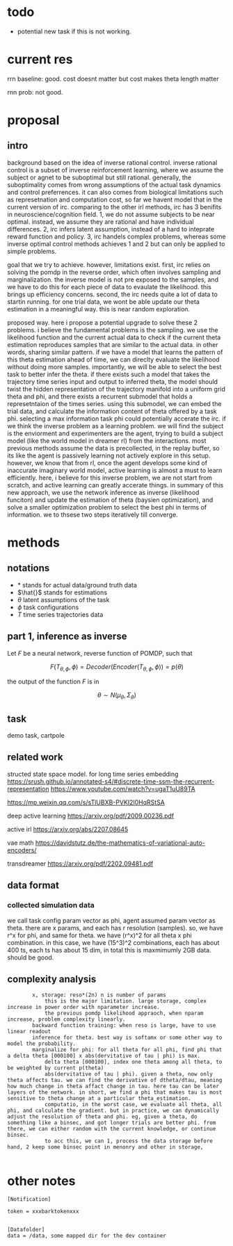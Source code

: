 # todo
- potential new task if this is not working.

# current res
rrn baseline: good. cost doesnt matter but cost makes theta length matter

rnn prob: not good.

# proposal

## intro
background
based on the idea of inverse rational control.
inverse rational control is a subset of inverse reinforcement learning, where we assume the subject or agnet to be suboptimal but still rational.
generally, the suboptimality comes from wrong assumptions of the actual task dynamics and control preferrences.
it can also comes from biological limitations such as represetnation and computation cost, so far we havent model that in the current version of irc.
comparing to the other irl methods, irc has 3 benifits in neuroscience/cognition field.
1, we do not assume subjects to be near optimal. instead, we assume they are rational and have individual differences.
2, irc infers latent assumption, instead of a hard to inteprate reward function and policy.
3, irc handels complex problems, whereas some inverse optimal control methods achieves 1 and 2 but can only be applied to simple problems.

goal that we try to achieve.
however, limitations exist.
first, irc relies on solving the pomdp in the reverse order, which often involves sampling and marginalization.
the inverse model is not pre exposed to the samples, and we have to do this for each piece of data to evaulate the likelihood.
this brings up efficiency concerns.
second, the irc needs quite a lot of data to startin running.
for one trial data, we wont be able update our theta estimation in a meaningful way.
this is near random exploration.

proposed way.
here i propose a potential upgrade to solve these 2 problems.
i believe the fundamental problems is the sampling.
we use the likelihood function and the current actual data to check if the current theta estimation reproduces samples that are similar to the actual data.
in other words, sharing similar pattern.
if we have a model that learns the pattern of this theta estimation ahead of time, we can direclty evaluate the likelihood without doing more samples.
importantly, we will be able to select the best task to better infer the theta.
if there exists such a model that takes the trajectory time series input and output to inferred theta, the model should twist the hidden representation of the trajectory manifold into a uniform grid theta and phi, and there exists a recurrent submodel that holds a represetntaion of the times series.
using this submodel, we can embed the trial data, and calculate the information content of theta offered by a task phi.
selecting a max information task phi could potentially accerate the irc.
if we think the inverse problem as a learning problem.
we will find the subject is the enviorment and experimenters are the agent, trying to build a subject model (like the world model in dreamer rl) from the interactions.
most previous methods assume the data is precollected, in the replay buffer, so its like the agent is passively learning not actively explore in this setup.
however, we know that from rl, once the agent develops some kind of inaccurate imaginary world model, active learning is almost a must to learn efficiently.
here, i believe for this inverse problem, we are not start from scratch, and active learning can greatly accerate things.
in summary of this new approach, we use the network inference as inverse (likelihood funciton) and update the estimation of theta (baysien optimization), and solve a smaller optimization problem to select the best phi in terms of information. we to thsese two steps iteratively till converge.



# methods

## notations

- $*$ stands for actual data/ground truth data
- $\hat{}$ stands for estimations
- $\theta$  latent assumptions of the task
- $\phi$ task configurations
- $T$ time series trajectories data

## part 1, inference as inverse
Let $F$ be a neural network, reverse function of POMDP, such that 

$$ F(T_{\theta,\phi}, \phi) = Decoder(Encoder(T_{\theta,\phi},\phi)) = p(\theta) $$

the output of the function $F$ is in

$$ \theta \sim N(\mu_{\theta}, \Sigma_{\theta}) $$




## task

demo task, cartpole

## related work
structed state space model. for long time series embedding
https://srush.github.io/annotated-s4/#discrete-time-ssm-the-recurrent-representation
https://www.youtube.com/watch?v=ugaT1uU89TA

https://mp.weixin.qq.com/s/sTlUBXB-PVKI2l0HqRStSA


deep active learning
https://arxiv.org/pdf/2009.00236.pdf

active irl
https://arxiv.org/abs/2207.08645

vae math
https://davidstutz.de/the-mathematics-of-variational-auto-encoders/

transdreamer
https://arxiv.org/pdf/2202.09481.pdf



## data format

### collected simulation data
we call task config param vector as phi, agent assumed param vector as theta.
there are x params, and each has r resolution (samples).
so, we have r^x for phi, and same for theta.
we have (r^x)^2 for all theta x phi combination.
in this case, we have (15^3)^2 combinations, each has about 400 ts, each ts has about 15 dim, in total this is maxmimumly 2GB data. should be good.

## complexity analysis 
```
        x, storage: reso*(2n) n is number of params
            this is the major limitation. large storage, complex increase in power order with nparameter increase.
            the previous pomdp likelihood appraoch, when nparam increase, problem complexity linearly.
        backward function training: when reso is large, have to use linear readout
        inference for theta. best way is softamx or some other way to model the probability.
        marginalize for phi: for all theta for all phi, find phi that a delta theta [000100] x abs(dervitative of tau | phi) is max. 
            delta theta [000100], index one theta among all theta, to be weighted by current p(theta)
            abs(dervitative of tau | phi). given a theta, now only theta affects tau. we can find the derivative of dtheta/dtau, meaning how much change in theta affact change in tau. here tau can be later layers of the network. in short, we find a phi that makes tau is most sensitive to theta change at a particular theta_estimation.
            computatio, in the worst case, we evaluate all theta, all phi, and calculate the gradient. but in practice, we can dynamically adjust the resolution of theta and phi. eg, given a theta, do something like a binsec, and got longer trials are better phi. from there, we can either random with the current knowledge, or continue binsec.
            to acc this, we can 1, process the data storage before hand, 2 keep some binsec point in menonry and other in storage, 
        
```

# other notes
```
[Notification]

token = xxxbarktokenxxx


[Datafolder]
data = /data, some mapped dir for the dev container
```


